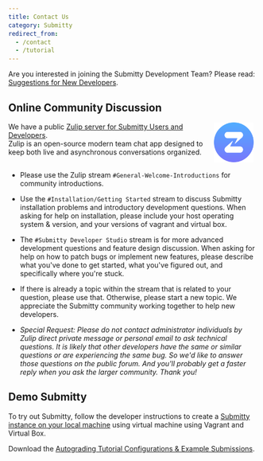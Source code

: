 ```yaml
---
title: Contact Us
category: Submitty
redirect_from:
  - /contact
  - /tutorial
---
```


Are you interested in joining the Submitty Development Team?  Please read:  
[Suggestions for New Developers](/developer/getting_started/index).


## Online Community Discussion







<div style="width: 100%;">
<div style="width: 80%; float: left;"> 
We have a public <a href="https://submitty.zulipchat.com/join/7keujybzs4ismpedptpqsqpv/">Zulip server for Submitty Users and Developers</a>.
<br>
Zulip is an open-source modern team chat app designed to keep both live and asynchronous conversations organized.
</div>
<div style="margin-left: 80%;"> 
<center>
<a href="https://zulip.com/"><img src="/images/zulip-icon-128x128.png" width="80px"></a>
</center>
</div>
</div>        




* Please use the Zulip stream `#General-Welcome-Introductions` for
community introductions.

* Use the `#Installation/Getting Started`
stream to discuss Submitty installation problems and introductory
development questions.  When asking for help on installation, please
include your host operating system & version, and your versions of
vagrant and virtual box.

* The `#Submitty Developer Studio` stream is for more advanced
development questions and feature design discussion.  When asking for
help on how to patch bugs or implement new features, please describe
what you've done to get started, what you've figured out, and
specifically where you're stuck.

* If there is already a topic within the stream that is related to your
question, please use that.  Otherwise, please start a new topic.  We
appreciate the Submitty community working together to help new
developers.

* _Special Request: Please do not contact administrator individuals by
Zulip direct private message or personal email to ask technical
questions.  It is likely that other developers have the same or
similar questions or are experiencing the same bug.  So we'd like to
answer those questions on the public forum.  And you'll probably get a
faster reply when you ask the larger community.  Thank you!_


## Demo Submitty

To try out Submitty, follow the developer instructions to create a
[Submitty instance on your local machine](/developer/vm_install_using_vagrant)
using virtual machine using Vagrant and Virtual Box.

Download the [Autograding Tutorial Configurations & Example Submissions](https://github.com/Submitty/Tutorial/archive/main.zip).









